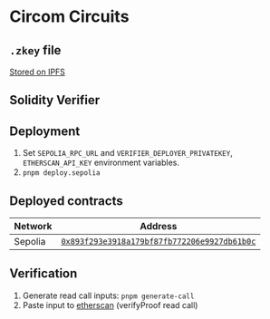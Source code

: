 # Circom Circuits

## `.zkey` file

[Stored on IPFS](https://bafybeidvy5mfoxm57sze7juqnzafvkzpbspj4j2tdd3g6n6wss4o4mgnhe.ipfs.w3s.link/)

## Solidity Verifier

## Deployment

1. Set `SEPOLIA_RPC_URL` and `VERIFIER_DEPLOYER_PRIVATEKEY`, `ETHERSCAN_API_KEY` environment variables.
2. `pnpm deploy.sepolia`

## Deployed contracts

| Network | Address                                                                                                                              |
| ------- | ------------------------------------------------------------------------------------------------------------------------------------ |
| Sepolia | [`0x893f293e3918a179bf87fb772206e9927db61b0c`](https://sepolia.etherscan.io/address/0x893f293e3918a179bf87fb772206e9927db61b0c#code) |

## Verification
1. Generate read call inputs: `pnpm generate-call`
2. Paste input to [etherscan](https://sepolia.etherscan.io/address/0x893f293e3918a179bf87fb772206e9927db61b0c#readContract) (verifyProof read call)
